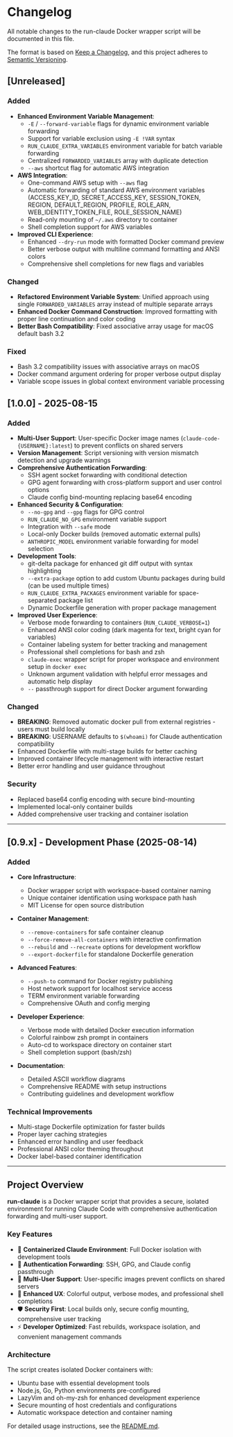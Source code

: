 # Changelog

All notable changes to the run-claude Docker wrapper script will be documented in this file.

The format is based on [Keep a Changelog](https://keepachangelog.com/en/1.0.0/),
and this project adheres to [Semantic Versioning](https://semver.org/spec/v2.0.0.html).

## [Unreleased]

### Added
- **Enhanced Environment Variable Management**:
  - `-E` / `--forward-variable` flags for dynamic environment variable forwarding
  - Support for variable exclusion using `-E !VAR` syntax  
  - `RUN_CLAUDE_EXTRA_VARIABLES` environment variable for batch variable forwarding
  - Centralized `FORWARDED_VARIABLES` array with duplicate detection
  - `--aws` shortcut flag for automatic AWS integration
- **AWS Integration**:
  - One-command AWS setup with `--aws` flag
  - Automatic forwarding of standard AWS environment variables (ACCESS_KEY_ID, SECRET_ACCESS_KEY, SESSION_TOKEN, REGION, DEFAULT_REGION, PROFILE, ROLE_ARN, WEB_IDENTITY_TOKEN_FILE, ROLE_SESSION_NAME)
  - Read-only mounting of `~/.aws` directory to container
  - Shell completion support for AWS variables
- **Improved CLI Experience**:
  - Enhanced `--dry-run` mode with formatted Docker command preview
  - Better verbose output with multiline command formatting and ANSI colors
  - Comprehensive shell completions for new flags and variables

### Changed
- **Refactored Environment Variable System**: Unified approach using single `FORWARDED_VARIABLES` array instead of multiple separate arrays
- **Enhanced Docker Command Construction**: Improved formatting with proper line continuation and color coding
- **Better Bash Compatibility**: Fixed associative array usage for macOS default bash 3.2

### Fixed
- Bash 3.2 compatibility issues with associative arrays on macOS
- Docker command argument ordering for proper verbose output display
- Variable scope issues in global context environment variable processing

## [1.0.0] - 2025-08-15

### Added
- **Multi-User Support**: User-specific Docker image names (`claude-code-{USERNAME}:latest`) to prevent conflicts on shared servers
- **Version Management**: Script versioning with version mismatch detection and upgrade warnings
- **Comprehensive Authentication Forwarding**:
  - SSH agent socket forwarding with conditional detection
  - GPG agent forwarding with cross-platform support and user control options
  - Claude config bind-mounting replacing base64 encoding
- **Enhanced Security & Configuration**:
  - `--no-gpg` and `--gpg` flags for GPG control
  - `RUN_CLAUDE_NO_GPG` environment variable support  
  - Integration with `--safe` mode
  - Local-only Docker builds (removed automatic external pulls)
  - `ANTHROPIC_MODEL` environment variable forwarding for model selection
- **Development Tools**:
  - git-delta package for enhanced git diff output with syntax highlighting
  - `--extra-package` option to add custom Ubuntu packages during build (can be used multiple times)
  - `RUN_CLAUDE_EXTRA_PACKAGES` environment variable for space-separated package list
  - Dynamic Dockerfile generation with proper package management
- **Improved User Experience**:
  - Verbose mode forwarding to containers (`RUN_CLAUDE_VERBOSE=1`)
  - Enhanced ANSI color coding (dark magenta for text, bright cyan for variables)
  - Container labeling system for better tracking and management
  - Professional shell completions for bash and zsh
  - `claude-exec` wrapper script for proper workspace and environment setup in `docker exec`
  - Unknown argument validation with helpful error messages and automatic help display
  - `--` passthrough support for direct Docker argument forwarding

### Changed
- **BREAKING**: Removed automatic docker pull from external registries - users must build locally
- **BREAKING**: USERNAME defaults to `$(whoami)` for Claude authentication compatibility
- Enhanced Dockerfile with multi-stage builds for better caching
- Improved container lifecycle management with interactive restart
- Better error handling and user guidance throughout

### Security
- Replaced base64 config encoding with secure bind-mounting
- Implemented local-only container builds
- Added comprehensive user tracking and container isolation

---

## [0.9.x] - Development Phase (2025-08-14)

### Added
- **Core Infrastructure**:
  - Docker wrapper script with workspace-based container naming
  - Unique container identification using workspace path hash
  - MIT License for open source distribution

- **Container Management**:
  - `--remove-containers` for safe container cleanup
  - `--force-remove-all-containers` with interactive confirmation
  - `--rebuild` and `--recreate` options for development workflow
  - `--export-dockerfile` for standalone Dockerfile generation

- **Advanced Features**:
  - `--push-to` command for Docker registry publishing
  - Host network support for localhost service access
  - TERM environment variable forwarding
  - Comprehensive OAuth and config merging

- **Developer Experience**:
  - Verbose mode with detailed Docker execution information
  - Colorful rainbow zsh prompt in containers
  - Auto-cd to workspace directory on container start
  - Shell completion support (bash/zsh)

- **Documentation**:
  - Detailed ASCII workflow diagrams
  - Comprehensive README with setup instructions
  - Contributing guidelines and development workflow

### Technical Improvements
- Multi-stage Dockerfile optimization for faster builds
- Proper layer caching strategies
- Enhanced error handling and user feedback
- Professional ANSI color theming throughout
- Docker label-based container identification

---

## Project Overview

**run-claude** is a Docker wrapper script that provides a secure, isolated environment for running Claude Code with comprehensive authentication forwarding and multi-user support.

### Key Features
- 🐳 **Containerized Claude Environment**: Full Docker isolation with development tools
- 🔐 **Authentication Forwarding**: SSH, GPG, and Claude config passthrough  
- 👥 **Multi-User Support**: User-specific images prevent conflicts on shared servers
- 🎨 **Enhanced UX**: Colorful output, verbose modes, and professional shell completions
- 🛡️ **Security First**: Local builds only, secure config mounting, comprehensive user tracking
- ⚡ **Developer Optimized**: Fast rebuilds, workspace isolation, and convenient management commands

### Architecture
The script creates isolated Docker containers with:
- Ubuntu base with essential development tools
- Node.js, Go, Python environments pre-configured
- LazyVim and oh-my-zsh for enhanced development experience
- Secure mounting of host credentials and configurations
- Automatic workspace detection and container naming

For detailed usage instructions, see the [README.md](README.md).